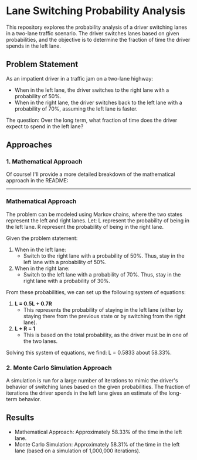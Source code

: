 # Lane Switching Probability Analysis

This repository explores the probability analysis of a driver switching lanes in a two-lane traffic scenario. The driver switches lanes based on given probabilities, and the objective is to determine the fraction of time the driver spends in the left lane.

## Problem Statement

As an impatient driver in a traffic jam on a two-lane highway:

- When in the left lane, the driver switches to the right lane with a probability of 50%.
- When in the right lane, the driver switches back to the left lane with a probability of 70%, assuming the left lane is faster.

The question: Over the long term, what fraction of time does the driver expect to spend in the left lane?

## Approaches

### 1. Mathematical Approach

Of course! I'll provide a more detailed breakdown of the mathematical approach in the README:

---

### Mathematical Approach

The problem can be modeled using Markov chains, where the two states represent the left and right lanes. Let:
L represent the probability of being in the left lane.
R represent the probability of being in the right lane.

Given the problem statement:

1. When in the left lane:
   - Switch to the right lane with a probability of 50%. Thus, stay in the left lane with a probability of 50%.
2. When in the right lane:
   - Switch to the left lane with a probability of 70%. Thus, stay in the right lane with a probability of 30%.

From these probabilities, we can set up the following system of equations:

1. **L = 0.5L + 0.7R**
   - This represents the probability of staying in the left lane (either by staying there from the previous state or by switching from the right lane).
2. **L + R = 1**
   - This is based on the total probability, as the driver must be in one of the two lanes.

Solving this system of equations, we find:
L = 0.5833  about 58.33%.

### 2. Monte Carlo Simulation Approach

A simulation is run for a large number of iterations to mimic the driver's behavior of switching lanes based on the given probabilities. The fraction of iterations the driver spends in the left lane gives an estimate of the long-term behavior.

## Results

- Mathematical Approach: Approximately 58.33% of the time in the left lane.
- Monte Carlo Simulation: Approximately 58.31% of the time in the left lane (based on a simulation of 1,000,000 iterations).

